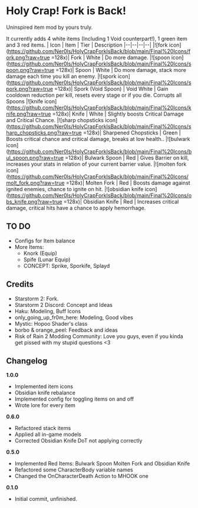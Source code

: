 # Holy Crap! Fork is Back!

Uninspired item mod by yours truly.

It currently adds 4 white items (Including 1 Void counterpart!), 1 green item and 3 red items.
| Icon | Item | Tier | Description
|--|--|--|--|
|![fork icon](https://github.com/Ner0ls/HolyCrapForkIsBack/blob/main/Final%20Icons/fork.png?raw=true =128x)| Fork | White | Do more damage.
|![spoon icon](https://github.com/Ner0ls/HolyCrapForkIsBack/blob/main/Final%20Icons/spoon.png?raw=true =128x)| Spoon | White | Do more damage, stack more damage each time you kill an enemy.
|![spork icon](https://github.com/Ner0ls/HolyCrapForkIsBack/blob/main/Final%20Icons/spork.png?raw=true =128x)| Spork (Void Spoon) | Void White | Gain cooldown reduction per kill, resets every stage or if you die. Corrupts all Spoons
|![knife icon](https://github.com/Ner0ls/HolyCrapForkIsBack/blob/main/Final%20Icons/knife.png?raw=true =128x)| Knife | White | Slightly boosts Critical Damage and Critical Chance.
|![sharp chopsticks icon](https://github.com/Ner0ls/HolyCrapForkIsBack/blob/main/Final%20Icons/sharp_chopsticks.png?raw=true =128x)| Sharpened Chopsticks | Green | Boosts critical chance and critical damage, breaks at low health..
|![bulwark icon](https://github.com/Ner0ls/HolyCrapForkIsBack/blob/main/Final%20Icons/bul_spoon.png?raw=true =128x)| Bulwark Spoon | Red | Gives Barrier on kill, increases your stats in relation of your current barrier value.
|![molten fork icon](https://github.com/Ner0ls/HolyCrapForkIsBack/blob/main/Final%20Icons/molt_fork.png?raw=true =128x)| Molten Fork | Red | Boosts damage against ignited enemies, chance to ignite on hit.
|![obsidian knife icon](https://github.com/Ner0ls/HolyCrapForkIsBack/blob/main/Final%20Icons/obs_knife.png?raw=true =128x)| Obsidian Knife | Red | Increases critical damage, critical hits have a chance to apply hemorrhage.

## TO DO
* Configs for Item balance
* More Items:
	* Knork (Equip)
	* Spife (Lunar Equip)
	* CONCEPT: Sprike, Sporkife, Splayd

## Credits
* Starstorm 2: Fork.
* Starstorm 2 Discord: Concept and Ideas
* Haku: Modeling, Buff Icons
* only_going_up_fr0m_here: Modeling, Good vibes
* Mystic:  Hopoo Shader's class
* borbo & orange_peel: Feedback and ideas
* Risk of Rain 2 Modding Community: Love you guys, even if you kinda get pissed with my stupid questions <3

## Changelog
**1.0.0**

-   Implemented item icons
-   Obsidian knife rebalance
-   Implemented config for toggling items on and off
-	Wrote lore for every item

**0.6.0**

-   Refactored stack items
-   Applied all in-game models
-   Corrected Obsidian Knife DoT not applying correctly

**0.5.0**

* Implemented Red Items: Bulwark Spoon Molten Fork and Obsidian Knife
* Refactored some CharacterBody variable names
* Changed the OnCharacterDeath Action to MHOOK one

**0.1.0**

* Initial commit, unfinished.
